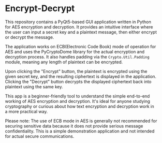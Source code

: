 # Encrypt-Decrypt
This repository contains a PyQt5-based GUI application written in Python for AES encryption and decryption. It provides an intuitive interface where the user can input a secret key and a plaintext message, then either encrypt or decrypt the message. 

The application works on ECB(Electronic Code Book) mode of operation for AES and uses the PyCryptoDome library for the actual encryption and decryption process. It also handles padding via the `Crypto.Util.Padding` module, meaning any length of plaintext can be encrypted.

Upon clicking the "Encrypt" button, the plaintext is encrypted using the given secret key, and the resulting ciphertext is displayed in the application. Clicking the "Decrypt" button decrypts the displayed ciphertext back into plaintext using the same key.

This app is a beginner-friendly tool to understand the simple end-to-end working of AES encryption and decryption. It's ideal for anyone studying cryptography or curious about how text encryption and decryption work in a more practical way.

Please note: The use of ECB mode in AES is generally not recommended for securing sensitive data because it does not provide serious message confidentiality. This is a simple demonstration application and not intended for actual secure communications.
